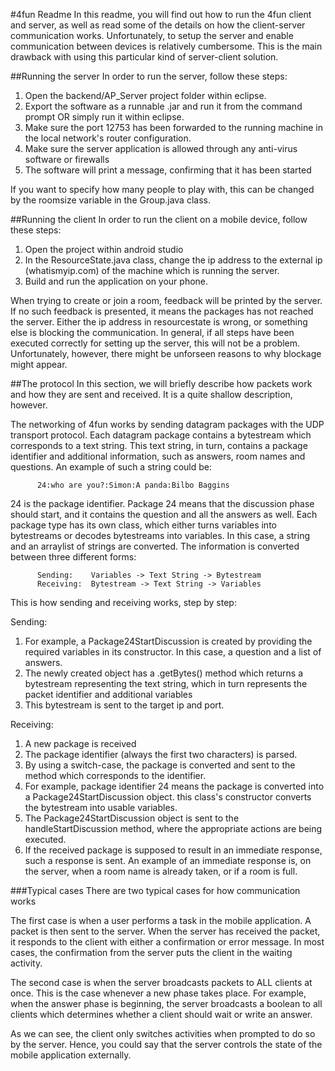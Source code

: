 #4fun Readme
In this readme, you will find out how to run the 4fun client and server, as well as read some of the details on how the client-server communication works. Unfortunately, to setup the server and enable communication between devices is relatively cumbersome. This is the main drawback with using this particular kind of server-client solution.

##Running the server
In order to run the server, follow these steps:

1. Open the backend/AP_Server project folder within eclipse.
2. Export the software as a runnable .jar and run it from the command prompt OR simply run it within eclipse.
3. Make sure the port 12753 has been forwarded to the running machine in the local network's router configuration.
4. Make sure the server application is allowed through any anti-virus software or firewalls
5. The software will print a message, confirming that it has been started

If you want to specify how many people to play with, this can be changed by the roomsize variable in the Group.java class.

##Running the client
In order to run the client on a mobile device, follow these steps:

1. Open the project within android studio
2. In the ResourceState.java class, change the ip address to the external ip (whatismyip.com) of the machine which is running the server.
3. Build and run the application on your phone.

When trying to create or join a room, feedback will be printed by the server. If no such feedback is presented, it means the packages has not reached the server. Either the ip address in resourcestate is wrong, or something else is blocking the communication. In general, if all steps have been executed correctly for setting up the server, this will not be a problem. Unfortunately, however, there might be unforseen reasons to why blockage might appear.

##The protocol
In this section, we will briefly describe how packets work and how they are sent and received. It is a quite shallow description, however.

The networking of 4fun works by sending datagram packages with the UDP transport protocol. Each datagram package contains a bytestream which corresponds to a text string. This text string, in turn, contains a package identifier and additional information, such as answers, room names and questions. An example of such a string could be:

          24:who are you?:Simon:A panda:Bilbo Baggins

24 is the package identifier. Package 24 means that the discussion phase should start, and it contains the question and all the answers as well. Each package type has its own class, which either turns variables into bytestreams or decodes bytestreams into variables. In this case, a string and an arraylist of strings are converted. The information is converted between three different forms:

          Sending:    Variables -> Text String -> Bytestream
          Receiving:  Bytestream -> Text String -> Variables

This is how sending and receiving works, step by step:

Sending:
  1. For example, a Package24StartDiscussion is created by providing the required variables in its constructor. In this case, a question and a list of answers.
  2. The newly created object has a .getBytes() method which returns a bytestream representing the text string, which in turn represents the packet identifier and additional variables
  3. This bytestream is sent to the target ip and port.

Receiving:
  1. A new package is received
  2. The package identifier (always the first two characters) is parsed. 
  3. By using a switch-case, the package is converted and sent to the method which corresponds to the identifier. 
  4. For example, package identifier 24 means the package is converted into a Package24StartDiscussion object. this class's constructor converts the bytestream into usable variables. 
  5. The Package24StartDiscussion object is sent to the handleStartDiscussion method, where the appropriate actions are being executed.
  6. If the received package is supposed to result in an immediate response, such a response is sent. An example of an immediate response is, on the server, when a room name is already taken, or if a room is full.

###Typical cases
There are two typical cases for how communication works

The first case is when a user performs a task in the mobile application. A packet is then sent to the server. When the server has received the packet, it responds to the client with either a confirmation or error message. In most cases, the confirmation from the server puts the client in the waiting activity.

The second case is when the server broadcasts packets to ALL clients at once. This is the case whenever a new phase takes place. For example, when the answer phase is beginning, the server broadcasts a boolean to all clients which determines whether a client should wait or write an answer.

As we can see, the client only switches activities when prompted to do so by the server. Hence, you could say that the server controls the state of the mobile application externally.

